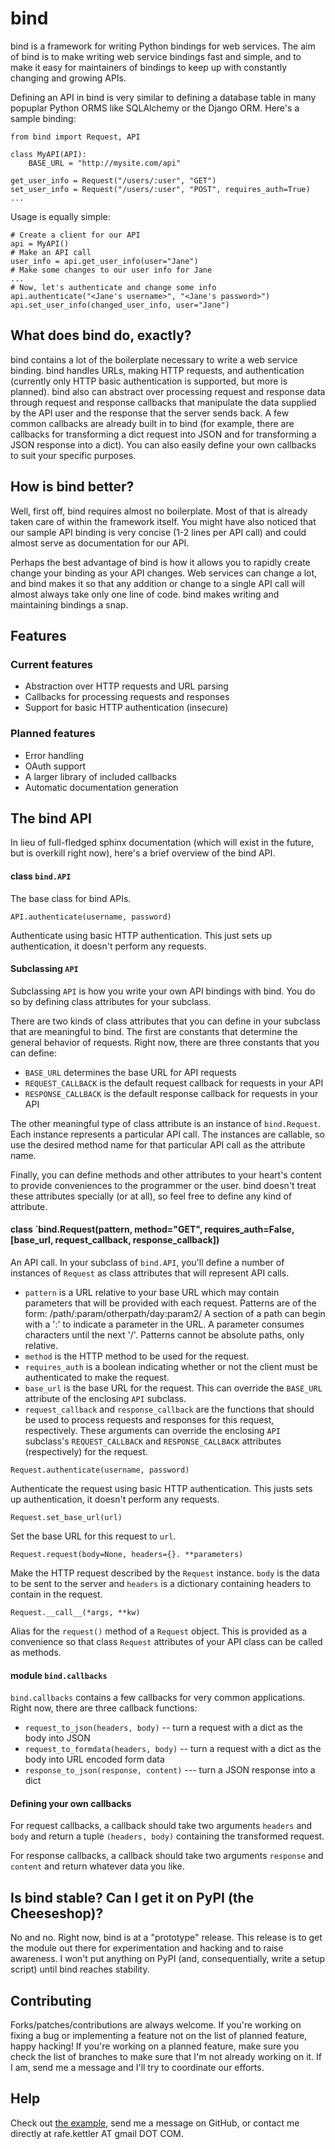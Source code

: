 # bind #

bind is a framework for writing Python bindings for web services. The aim of bind is to make writing web service bindings fast and simple, and to make it easy for maintainers of bindings to keep up with constantly changing and growing APIs.

Defining an API in bind is very similar to defining a database table in many popuplar Python ORMS like SQLAlchemy or the Django ORM. Here's a sample binding:

    from bind import Request, API
    
    class MyAPI(API):
        BASE_URL = "http://mysite.com/api"

	get_user_info = Request("/users/:user", "GET")
	set_user_info = Request("/users/:user", "POST", requires_auth=True)
	...

Usage is equally simple:

    # Create a client for our API
    api = MyAPI()
    # Make an API call
    user_info = api.get_user_info(user="Jane")
    # Make some changes to our user info for Jane
    ...
    # Now, let's authenticate and change some info
    api.authenticate("<Jane's username>", "<Jane's password>")
    api.set_user_info(changed_user_info, user="Jane")

## What does bind do, exactly? ##

bind contains a lot of the boilerplate necessary to write a web service binding. bind handles URLs, making HTTP requests, and authentication (currently only HTTP basic authentication is supported, but more is planned). bind also can abstract over processing request and response data through request and response callbacks that manipulate the data supplied by the API user and the response that the server sends back. A few common callbacks are already built in to bind (for example, there are callbacks for transforming a dict request into JSON and for transforming a JSON response into a dict). You can also easily define your own callbacks to suit your specific purposes.

## How is bind better? ##

Well, first off, bind requires almost no boilerplate. Most of that is already taken care of within the framework itself. You might have also noticed that our sample API binding is very concise (1-2 lines per API call) and could almost serve as documentation for our API.

Perhaps the best advantage of bind is how it allows you to rapidly create  change your binding as your API changes. Web services can change a lot, and bind makes it so that any addition or change to a single API call will almost always take only one line of code. bind makes writing and maintaining bindings a snap.

## Features ##

### Current features ###

 - Abstraction over HTTP requests and URL parsing
 - Callbacks for processing requests and responses
 - Support for basic HTTP authentication (insecure)

### Planned features ###

 - Error handling
 - OAuth support
 - A larger library of included callbacks
 - Automatic documentation generation

## The bind API ##

In lieu of full-fledged sphinx documentation (which will exist in the future, but is overkill right now), here's a brief overview of the bind API.

#### class `bind.API` ####

The base class for bind APIs.

`API.authenticate(username, password)`

Authenticate using basic HTTP authentication. This just sets up authentication, it doesn't perform any requests.

#### Subclassing `API` ####

Subclassing `API` is how you write your own API bindings with bind. You do so by defining class attributes for your subclass.

There are two kinds of class attributes that you can define in your subclass that are meaningful to bind. The first are constants that determine the general behavior of requests. Right now, there are three constants that you can define:

 - `BASE_URL` determines the base URL for API requests
 - `REQUEST_CALLBACK` is the default request callback for requests in your API
 - `RESPONSE_CALLBACK` is the default response callback for requests in your API

The other meaningful type of class attribute is an instance of `bind.Request`. Each instance represents a particular API call. The instances are callable, so use the desired method name for that particular API call as the attribute name.

Finally, you can define methods and other attributes to your heart's content to provide conveniences to the programmer or the user. bind doesn't treat these attributes specially (or at all), so feel free to define any kind of attribute.

#### class `bind.Request(pattern, method="GET", requires_auth=False, [base_url, request_callback, response_callback]) ####

An API call. In your subclass of `bind.API`, you'll define a number of instances of `Request` as class attributes that will represent API calls.

 - `pattern` is a URL relative to your base URL which may contain parameters that will be provided with each request. Patterns are of the form: 
    /path/:param/otherpath/day:param2/
A section of a path can begin with a ':' to indicate a parameter in
the URL. A parameter consumes characters until the next '/'. Patterns
cannot be absolute paths, only relative.
 - `method` is the HTTP method to be used for the request.
 - `requires_auth` is a boolean indicating whether or not the client must be authenticated to make the request.
 - `base_url` is the base URL for the request. This can override the `BASE_URL` attribute of the enclosing `API` subclass.
 - `request_callback` and `response_callback` are the functions that should be used to process requests and responses for this request, respectively. These arguments can override the enclosing `API` subclass's `REQUEST_CALLBACK` and `RESPONSE_CALLBACK` attributes (respectively) for the request.

`Request.authenticate(username, password)`

Authenticate the request using basic HTTP authentication. This justs sets up authentication, it doesn't perform any requests.

`Request.set_base_url(url)`

Set the base URL for this request to `url`.

`Request.request(body=None, headers={}. **parameters)`

Make the HTTP request described by the `Request` instance. `body` is the data to be sent to the server and `headers` is a dictionary containing headers to contain in the request.

`Request.__call__(*args, **kw)`

Alias for the `request()` method of a `Request` object. This is provided as a convenience so that class `Request` attributes of your API class can be called as methods.

#### module `bind.callbacks` ####

`bind.callbacks` contains a few callbacks for very common applications. Right now, there are three callback functions:

 - `request_to_json(headers, body)` -- turn a request with a dict as the body into JSON
 - `request_to_formdata(headers, body)` -- turn a request with a dict as the body into URL encoded form data
 - `response_to_json(response, content)` --- turn a JSON response into a dict

#### Defining your own callbacks ####

For request callbacks, a callback should take two arguments `headers` and `body` and return a tuple `(headers, body)` containing the transformed request.

For response callbacks, a callback should take two arguments `response` and `content` and return whatever data you like.

## Is bind stable? Can I get it on PyPI (the Cheeseshop)? ##

No and no. Right now, bind is at a "prototype" release. This release is to get the module out there for experimentation and hacking and to raise awareness. I won't put anything on PyPI (and, consequentially, write a setup script) until bind reaches stability.

## Contributing ##

Forks/patches/contributions are always welcome. If you're working on fixing a bug or implementing a feature not on the list of planned feature, happy hacking! If you're working on a planned feature, make sure you check the list of branches to make sure that I'm not already working on it. If I am, send me a message and I'll try to coordinate our efforts.

## Help ##

Check out [the example](http://github.com/RafeKettler/bind/master/example.py), send me a message on GitHub, or contact me directly at rafe.kettler AT gmail DOT COM.


